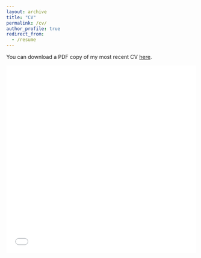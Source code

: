 ```yaml
---
layout: archive
title: "CV"
permalink: /cv/
author_profile: true
redirect_from:
  - /resume
---
```


You can download a PDF copy of my most recent CV [here](/files/CV_Tuncel_March2023.pdf).

<iframe src="/files/CV_Tuncel_March2023.pdf" width="100%" height="500" frameborder="no" border="0" marginwidth="0" marginheight="0"></iframe>


